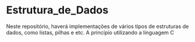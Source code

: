# Estrutura_de_Dados
Neste repositório, haverá implementações de vários tipos de estruturas de dados, como listas, pilhas e etc. A princípio utilizando a linguagem C
